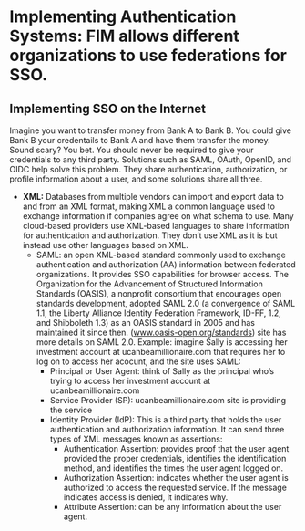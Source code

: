# Implementing Authentication Systems: FIM allows different organizations to use federations for SSO.
## Implementing SSO on the Internet
Imagine you want to transfer money from Bank A to Bank B. You could give Bank B your credentails to Bank A and have them transfer the money. Sound scary? You bet. You should never be required to give your credentials to any third party. Solutions such as SAML, OAuth, OpenID, and OIDC help solve this problem. They share authentication, authorization, or profile information about a user, and some solutions share all three.
- **XML:** Databases from multiple vendors can import and export data to and from an XML format, making XML a common language used to exchange information if companies agree on what schema to use. Many cloud-based providers use XML-based languages to share information for authentication and authorization. They don’t use XML as it is but instead use other languages based on XML.
  - SAML: an open XML-based standard commonly used to exchange authentication and authorization (AA) information between federated organizations. It provides SSO capabilities for browser access. The Organization for the Advancement of Structured Information Standards (OASIS), a nonprofit consortium that encourages open standards development, adopted SAML 2.0 (a convergence of SAML 1.1, the Liberty Alliance Identity Federation Framework, ID-FF, 1.2, and Shibboleth 1.3) as an OASIS standard in 2005 and has maintained it since then. (www.oasis-open.org/standards) site has more details on SAML 2.0. Example: imagine Sally is accessing her investment account at ucanbeamillionaire.com that requires her to log on to access her acocunt, and the site uses SAML:
    - Principal or User Agent: think of Sally as the principal who’s trying to access her investment account at ucanbeamillionaire.com
    - Service Provider (SP): ucanbeamillionaire.com site is providing the service
    - Identity Provider (IdP): This is a third party that holds the user authentication and authorization information. It can send three types of XML messages known as assertions:
      - Authentication Assertion: provides proof that the user agent provided the proper credentials, identifies the identification method, and identifies the times the user agent logged on.
      - Authorization Assertion: indicates whether the user agent is authorized to access the requested service. If the message indicates access is denied, it indicates why.
      - Attribute Assertion: can be any information about the user agent.
